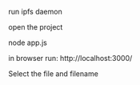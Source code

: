 run ipfs daemon

open the project

node app.js

in browser run: http://localhost:3000/

Select the file and filename

